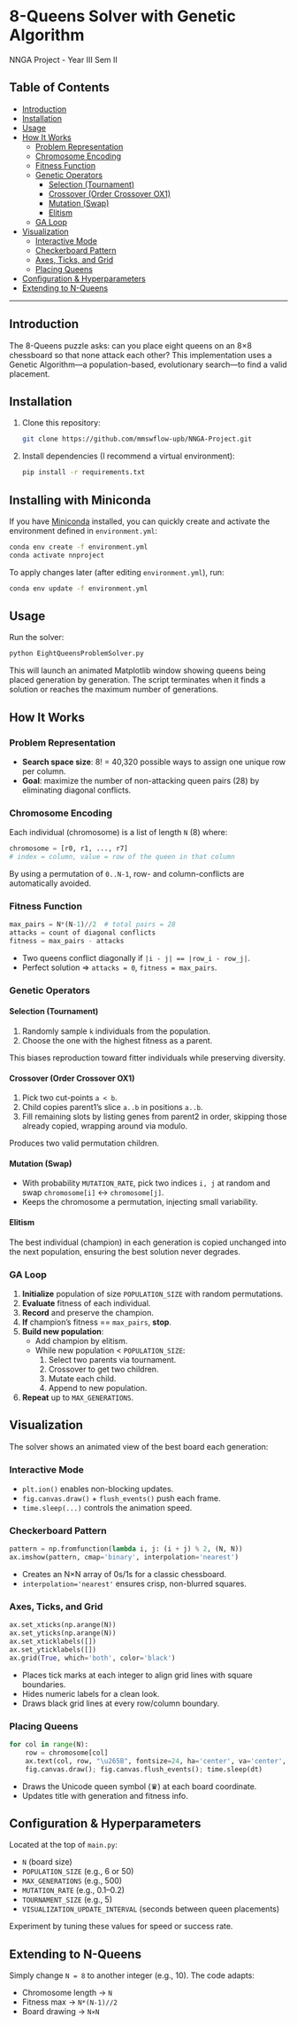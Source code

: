 # 8-Queens Solver with Genetic Algorithm

NNGA Project - Year III Sem II

## Table of Contents

- [Introduction](#introduction)
- [Installation](#installation)
- [Usage](#usage)
- [How It Works](#how-it-works)
  - [Problem Representation](#problem-representation)
  - [Chromosome Encoding](#chromosome-encoding)
  - [Fitness Function](#fitness-function)
  - [Genetic Operators](#genetic-operators)
    - [Selection (Tournament)](#selection-tournament)
    - [Crossover (Order Crossover OX1)](#crossover-order-crossover-ox1)
    - [Mutation (Swap)](#mutation-swap)
    - [Elitism](#elitism)
  - [GA Loop](#ga-loop)
- [Visualization](#visualization)
  - [Interactive Mode](#interactive-mode)
  - [Checkerboard Pattern](#checkerboard-pattern)
  - [Axes, Ticks, and Grid](#axes-ticks-and-grid)
  - [Placing Queens](#placing-queens)
- [Configuration & Hyperparameters](#configuration--hyperparameters)
- [Extending to N-Queens](#extending-to-n-queens)

---

## Introduction

The 8-Queens puzzle asks: can you place eight queens on an 8×8 chessboard so that none attack each other? This implementation uses a Genetic Algorithm—a population-based, evolutionary search—to find a valid placement.

## Installation

1. Clone this repository:
   ```bash
   git clone https://github.com/mmswflow-upb/NNGA-Project.git
   ```
2. Install dependencies (I recommend a virtual environment):
   ```bash
   pip install -r requirements.txt
   ```

## Installing with Miniconda

If you have [Miniconda](https://docs.conda.io/en/latest/miniconda.html) installed, you can quickly create and activate the environment defined in `environment.yml`:

```bash
conda env create -f environment.yml
conda activate nnproject
```

To apply changes later (after editing `environment.yml`), run:

```bash
conda env update -f environment.yml
```

## Usage

Run the solver:

```bash
python EightQueensProblemSolver.py
```

This will launch an animated Matplotlib window showing queens being placed generation by generation. The script terminates when it finds a solution or reaches the maximum number of generations.

## How It Works

### Problem Representation

- **Search space size**: 8! = 40,320 possible ways to assign one unique row per column.  
- **Goal**: maximize the number of non-attacking queen pairs (28) by eliminating diagonal conflicts.

### Chromosome Encoding

Each individual (chromosome) is a list of length `N` (8) where:

```python
chromosome = [r0, r1, ..., r7]
# index = column, value = row of the queen in that column
```

By using a permutation of `0..N-1`, row- and column-conflicts are automatically avoided.

### Fitness Function

```python
max_pairs = N*(N-1)//2  # total pairs = 28
attacks = count of diagonal conflicts
fitness = max_pairs - attacks
```

- Two queens conflict diagonally if `|i - j| == |row_i - row_j|`.  
- Perfect solution ⇒ `attacks = 0`, `fitness = max_pairs`.

### Genetic Operators

#### Selection (Tournament)

1. Randomly sample `k` individuals from the population.  
2. Choose the one with the highest fitness as a parent.  

This biases reproduction toward fitter individuals while preserving diversity.

#### Crossover (Order Crossover OX1)

1. Pick two cut-points `a < b`.  
2. Child copies parent1’s slice `a..b` in positions `a..b`.  
3. Fill remaining slots by listing genes from parent2 in order, skipping those already copied, wrapping around via modulo.

Produces two valid permutation children.

#### Mutation (Swap)

- With probability `MUTATION_RATE`, pick two indices `i, j` at random and swap `chromosome[i]` ↔ `chromosome[j]`.  
- Keeps the chromosome a permutation, injecting small variability.

#### Elitism

The best individual (champion) in each generation is copied unchanged into the next population, ensuring the best solution never degrades.

### GA Loop

1. **Initialize** population of size `POPULATION_SIZE` with random permutations.  
2. **Evaluate** fitness of each individual.  
3. **Record** and preserve the champion.  
4. **If** champion’s fitness == `max_pairs`, **stop**.  
5. **Build new population**:  
   - Add champion by elitism.  
   - While new population < `POPULATION_SIZE`:  
     1. Select two parents via tournament.  
     2. Crossover to get two children.  
     3. Mutate each child.  
     4. Append to new population.  
6. **Repeat** up to `MAX_GENERATIONS`.

## Visualization

The solver shows an animated view of the best board each generation:

### Interactive Mode

- `plt.ion()` enables non-blocking updates.  
- `fig.canvas.draw()` + `flush_events()` push each frame.  
- `time.sleep(...)` controls the animation speed.

### Checkerboard Pattern

```python
pattern = np.fromfunction(lambda i, j: (i + j) % 2, (N, N))
ax.imshow(pattern, cmap='binary', interpolation='nearest')
```

- Creates an N×N array of 0s/1s for a classic chessboard.  
- `interpolation='nearest'` ensures crisp, non-blurred squares.

### Axes, Ticks, and Grid

```python
ax.set_xticks(np.arange(N))
ax.set_yticks(np.arange(N))
ax.set_xticklabels([])
ax.set_yticklabels([])
ax.grid(True, which='both', color='black')
```

- Places tick marks at each integer to align grid lines with square boundaries.  
- Hides numeric labels for a clean look.  
- Draws black grid lines at every row/column boundary.

### Placing Queens

```python
for col in range(N):
    row = chromosome[col]
    ax.text(col, row, "\u265B", fontsize=24, ha='center', va='center', color='red')
    fig.canvas.draw(); fig.canvas.flush_events(); time.sleep(dt)
```

- Draws the Unicode queen symbol (♛) at each board coordinate.  
- Updates title with generation and fitness info.

## Configuration & Hyperparameters

Located at the top of `main.py`:

- `N` (board size)  
- `POPULATION_SIZE` (e.g., 6 or 50)  
- `MAX_GENERATIONS` (e.g., 500)  
- `MUTATION_RATE` (e.g., 0.1–0.2)  
- `TOURNAMENT_SIZE` (e.g., 5)  
- `VISUALIZATION_UPDATE_INTERVAL` (seconds between queen placements)

Experiment by tuning these values for speed or success rate.

## Extending to N-Queens

Simply change `N = 8` to another integer (e.g., 10). The code adapts:  
- Chromosome length → `N`  
- Fitness max → `N*(N-1)//2`  
- Board drawing → `N×N`

